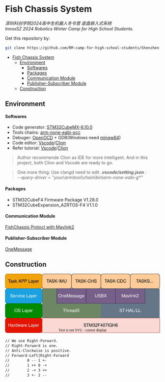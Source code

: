 <!--
 * @Description: 
 * @Author: qianwan
 * @Date: 2023-12-19 17:41:51
 * @LastEditTime: 2023-12-26 01:45:43
 * @LastEditors: qianwan
-->
# Fish Chassis System
*深圳科创学院2024高中生机器人冬令营 底盘嵌入式系统*   
*InnoxSZ 2024 Robotics Winter Camp for High School Students.* 

Get this repository by:   
``` bash
git clone https://github.com/RM-camp-for-high-school-students/Shenzhen-innoX-2024wc-chassis.git --recursive
```

- [Fish Chassis System](#fish-chassis-system)
  - [Environment](#environment)
      - [Softwares](#softwares)
      - [Packages](#packages)
      - [Communication Module](#communication-module)
      - [Publisher-Subscriber Module](#publisher-subscriber-module)
  - [Construction](#construction)


## Environment
#### Softwares
- Code generator: [STM32CubeMX-6.10.0](https://www.st.com/zh/development-tools/stm32cubemx.html)
- Tools chains: [arm-none-eabi-gcc](https://developer.arm.com/downloads/-/arm-gnu-toolchain-downloads)
- Debuger: [OpenOCD](https://github.com/xpack-dev-tools/openocd-xpack/releases) + GDB(Windows need [mingw64](https://github.com/skeeto/w64devkit/releases))
- Code editor: [Vscode](https://code.visualstudio.com/)/[Clion](https://www.jetbrains.com/zh-cn/clion/)
- Refer tutorial:  [Vscode](https://gitee.com/hnuyuelurm/basic_framework/blob/master/.Doc/VSCode+Ozone%E4%BD%BF%E7%94%A8%E6%96%B9%E6%B3%95.md)/[Clion](https://zhuanlan.zhihu.com/p/145801160)

> Author recommende Clion as IDE for more intelligent. And in this project, both Clion and Vscode are ready to go.   
 
> One more thing: Use clangd need to edit ___.vscode/setting.json___ :    
>   _--query-driver = "your\\arm\\tool\\chain\\bin\\arm-none-eabi-g*"_

#### Packages
- STM32CubeF4 Firmware Package V1.28.0
- STM32CubeExpansion_AZRTOS-F4 V1.1.0

#### Communication Module
[FishChassis Protocl with Mavlink2](Module/Mavlink/README.md)

#### Publisher-Subscriber Module
[OneMessage](Module/OneMessage/README.md)

## Construction
![Layer](Doc/system_layer.svg)

```
// We use Right-Forward.
// Right-Forward is one.
// Anti-Clockwise is positive.
// Forward-Left|Right-Forward
//        0 -- 1 +-
//        1 ++ 0 -+
//        2 -+ 3 ++
//        3 +- 2 --
```